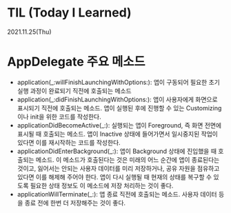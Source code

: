 # TIL (Today I Learned)

2021.11.25(Thu)



# AppDelegate 주요 메소드
 
- application(_:willFinishLaunchingWithOptions:): 앱이 구동되어 필요한 초기실행 과정이 완료되기 직전에 호출되는 메소드
- application(_:didFinishLaunchingWithOptions:): 앱이 사용자에게 화면으로 표시되기 직전에 호출되는 메소드. 앱이 실행된 후에 진행할 수 있는 Customizing이나 init을 위한 코드를 작성한다.
- applicationDidBecomeActive(_:): 실행되는 앱이 Foreground, 즉 화면 전면에 표시될 때 호출되는 메소드. 앱이 Inactive 상태에 들어가면서 일시중지된 작업이 있다면 이를 재시작하는 코드를 작성한다.
- applicationDidEnterBackground(_:): 앱이 Background 상태에 진입했을 때 호출되는 메소드. 이 메소드가 호출된다는 것은 미래의 어느 순간에 앱이 종료된다는 것이고, 잃어서는 안되는 사용자 데이터를 미리 저장하거나, 공유 자원을 점유하고 있다면 이를 해제해 주어야 한다. 앱이 다시 실행될 때 현재의 상태를 복구할 수 있도록 필요한 상태 정보도 이 메소드에 저장 처리하는 것이 좋다.
- applicationWillTerminate(_:): 앱 종료 직전에 호출되는 메소드. 사용자 데이터 등을 종료 전에 한번 더 저장해주는 것이 좋다.
